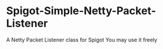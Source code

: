 # Spigot-Simple-Netty-Packet-Listener
A Netty Packet Listener class for Spigot
You may use it freely
